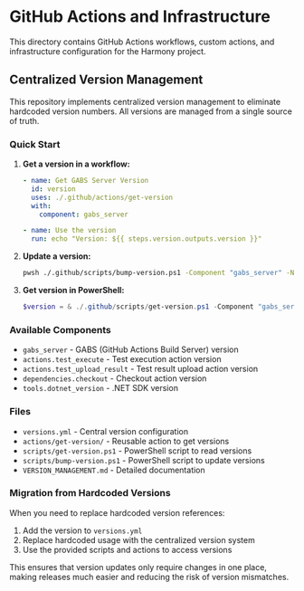 # GitHub Actions and Infrastructure

This directory contains GitHub Actions workflows, custom actions, and infrastructure configuration for the Harmony project.

## Centralized Version Management

This repository implements centralized version management to eliminate hardcoded version numbers. All versions are managed from a single source of truth.

### Quick Start

1. **Get a version in a workflow:**
   ```yaml
   - name: Get GABS Server Version
     id: version
     uses: ./.github/actions/get-version
     with:
       component: gabs_server
   
   - name: Use the version
     run: echo "Version: ${{ steps.version.outputs.version }}"
   ```

2. **Update a version:**
   ```bash
   pwsh ./.github/scripts/bump-version.ps1 -Component "gabs_server" -NewVersion "0.2.0"
   ```

3. **Get version in PowerShell:**
   ```powershell
   $version = & ./.github/scripts/get-version.ps1 -Component "gabs_server"
   ```

### Available Components

- `gabs_server` - GABS (GitHub Actions Build Server) version
- `actions.test_execute` - Test execution action version
- `actions.test_upload_result` - Test result upload action version
- `dependencies.checkout` - Checkout action version
- `tools.dotnet_version` - .NET SDK version

### Files

- `versions.yml` - Central version configuration
- `actions/get-version/` - Reusable action to get versions
- `scripts/get-version.ps1` - PowerShell script to read versions
- `scripts/bump-version.ps1` - PowerShell script to update versions
- `VERSION_MANAGEMENT.md` - Detailed documentation

### Migration from Hardcoded Versions

When you need to replace hardcoded version references:

1. Add the version to `versions.yml`
2. Replace hardcoded usage with the centralized version system
3. Use the provided scripts and actions to access versions

This ensures that version updates only require changes in one place, making releases much easier and reducing the risk of version mismatches.